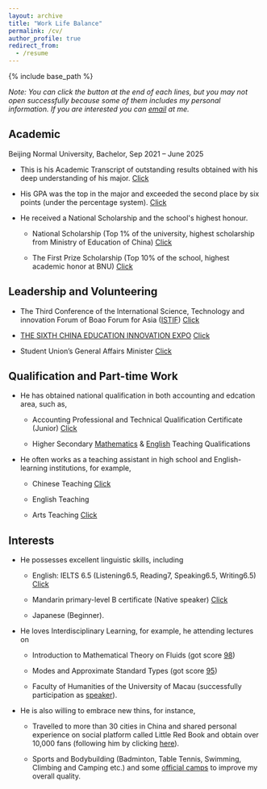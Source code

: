 ```yaml
---
layout: archive
title: "Work Life Balance"
permalink: /cv/
author_profile: true
redirect_from:
  - /resume
---
```


{% include base_path %}

*Note: You can click the button at the end of each lines, but you may not open successfully because some of them includes my personal information. If you are interested you can [email](mailto:sjs@mail.bnu.edu.cn) at me.*

Academic
---
Beijing Normal University, Bachelor, Sep 2021 – June 2025

* This is his Academic Transcript of outstanding results obtained with his deep understanding of his major. [Click]({{site.url}}/file/本科生英文成绩单.pdf)
  
* His GPA was the top in the major and exceeded the second place by six points (under the percentage system). [Click]({{site.url}}/file/排名证明.pdf)
  
* He received a National Scholarship and the school's highest honour.

  * National Scholarship (Top 1% of the university, highest scholarship from Ministry of Education of China) [Click]({{site.url}}/file/国家奖学金.pdf)
 
  * The First Prize Scholarship (Top 10% of the school, highest academic honor at BNU) [Click]({{site.url}}/file/京师一等奖学金.pdf)
 
Leadership and Volunteering
---
* The Third Conference of the lnternational Science, Technology and innovation Forum of Boao Forum for Asia ([ISTIF](https://www.boaoforum.org/themed/istif/2023/index_1.html))  [Click]({{site.url}}/file/2023年10月+优秀志愿者+博鳌亚洲论坛.pdf)
  
* [THE SIXTH CHINA EDUCATION INNOVATION EXPO](https://news.bnu.edu.cn/zx/ttgz/2091c3219be24fb8b3ad5fdab16d93ce.htm)  [Click]({{site.url}}/file/教博会.pdf)
  
* Student Union’s General Affairs Minister [Click]({{site.url}}/file/教育培训部部门负责人证明.pdf)

Qualification and Part-time Work
---
* He has obtained national qualification in both accounting and edcation area, such as,
  
  * Accounting Professional and Technical Qualification Certificate (Junior)  [Click]({{site.url}}/file/初级会计.pdf)
    
  * Higher Secondary [Mathematics]({{site.url}}/file/数学教师.pdf) & [English]({{site.url}}/file/英语教师.pdf) Teaching Qualifications

* He often works as a teaching assistant in high school and English-learning institutions, for example,
  
  * Chinese Teaching  [Click]({{site.url}}/file/【教育实习】乘风语文实习.pdf)
    
  * English Teaching
    
  * Arts Teaching [Click]({{site.url}}/file/【教育实习】宋圣洁实习证明.pdf)


Interests
---
* He possesses excellent linguistic skills, including
  
  * English: IELTS 6.5 (Listening6.5, Reading7, Speaking6.5, Writing6.5) [Click]({{site.url}}/file/雅思成绩单.pdf)
    
  * Mandarin primary-level B certificate (Native speaker) [Click]({{site.url}}/file/普通话一级乙等.pdf)
    
  * Japanese (Beginner).
    
* He loves Interdisciplinary Learning, for example, he attending lectures on
  
  * Introduction to Mathematical Theory on Fluids (got score [98]({{site.url}}/file/数学系列讲座3.pdf))
    
  * Modes and Approximate Standard Types (got score [95]({{site.url}}/file/数学系列讲座1.pdf))
    
  * Faculty of Humanities of the University of Macau (successfully participation as [speaker]({{site.url}}/file/澳门大学.pdf)).
    
* He is also willing to embrace new thins, for instance,
  
  * Travelled to more than 30 cities in China and shared personal experience on social platform called Little Red Book and obtain over 10,000 fans (following him by clicking [here](https://www.xiaohongshu.com/user/profile/619e2dd9000000001000afa2?xhsshare=CopyLink&appuid=619e2dd9000000001000afa2&apptime=1718706118&share_id=94e7a172ea274f2d8a05a0a083ca32af)).
    
  * Sports and Bodybuilding (Badminton, Table Tennis, Swimming, Climbing and Camping etc.) and some [official camps]({{site.url}}/file/卓越训练营.pdf) to improve my overall quality.

